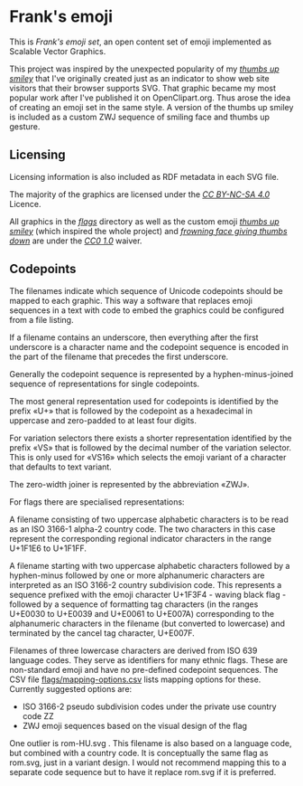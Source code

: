 # Frank's emoji

This is *Frank's emoji set*, an open content set of emoji implemented as Scalable Vector Graphics.

This project was inspired by the unexpected popularity of my [*thumbs up smiley*](https://openclipart.org/detail/28688/thumbs-up-smiley) that I've originally created just as an indicator to show web site visitors that their browser supports SVG. That graphic became my most popular work after I've published it on OpenClipart.org. Thus arose the idea of creating an emoji set in the same style. A version of the thumbs up smiley is included as a custom ZWJ sequence of smiling face and thumbs up gesture.


## Licensing

Licensing information is also included as RDF metadata in each SVG file.

The majority of the graphics are licensed under the [*CC BY-NC-SA 4.0*](http://creativecommons.org/licenses/by-nc-sa/4.0/) Licence.

All graphics in the [*flags*](./flags/index_Flags.svg) directory as well as the custom emoji [*thumbs up smiley*](./emoji/U+263A-VS16-ZWJ-U+1F44D_smiling_face_giving_thumbs_up.svg) (which inspired the whole project) and [*frowning face giving thumbs down*](./emoji/U+2639-VS16-ZWJ-U+1F44E_frowning_face_giving_thumbs_down.svg) are under the [*CC0 1.0*](http://creativecommons.org/publicdomain/zero/1.0/) waiver.


## Codepoints

The filenames indicate which sequence of Unicode codepoints should be mapped to each graphic. This way a software that replaces emoji sequences in a text with code to embed the graphics could be configured from a file listing.

If a filename contains an underscore, then everything after the first underscore is a character name and the codepoint sequence is encoded in the part of the filename that precedes the first underscore.

Generally the codepoint sequence is represented by a hyphen-minus-joined sequence of representations for single codepoints.

The most general representation used for codepoints is identified by the prefix «U+» that is followed by the codepoint as a hexadecimal in uppercase and zero-padded to at least four digits.

For variation selectors there exists a shorter representation identified by the prefix «VS» that is followed by the decimal number of the variation selector. This is only used for «VS16» which selects the emoji variant of a character that defaults to text variant.

The zero-width joiner is represented by the abbreviation «ZWJ».

For flags there are specialised representations:

A filename consisting of two uppercase alphabetic characters is to be read as an ISO 3166-1 alpha-2 country code. The two characters in this case represent the corresponding regional indicator characters in the range U+1F1E6 to U+1F1FF.

A filename starting with two uppercase alphabetic characters followed by a hyphen-minus followed by one or more alphanumeric characters are interpreted as an ISO 3166-2 country subdivision code. This represents a sequence prefixed with the emoji character U+1F3F4 - waving black flag - followed by a sequence of formatting tag characters (in the ranges U+E0030 to U+E0039 and U+E0061 to U+E007A) corresponding to the alphanumeric characters in the filename (but converted to lowercase) and terminated by the cancel tag character, U+E007F.

Filenames of three lowercase characters are derived from ISO 639 language codes. They serve as identifiers for many ethnic flags. These are non-standard emoji and have no pre-defined codepoint sequences. The CSV file [flags/mapping-options.csv](flags/mapping-options.csv) lists mapping options for these. Currently suggested options are:

- ISO 3166-2 pseudo subdivision codes under the private use country code ZZ
- ZWJ emoji sequences based on the visual design of the flag

One outlier is rom-HU.svg . This filename is also based on a language code, but combined with a country code. It is conceptually the same flag as rom.svg, just in a variant design. I would not recommend mapping this to a separate code sequence but to have it replace rom.svg if it is preferred.
